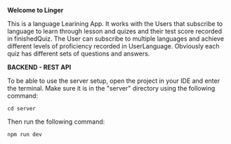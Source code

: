 **Welcome to Linger**

This is a language Learining App. 
It works with the Users that subscribe to language to learn through lesson and quizes and their test score recorded in finishedQuiz. The User can subscribe to multiple languages and achieve different levels of proficiency recorded in UserLanguage. Obviously each quiz has different sets of questions and answers.

**BACKEND - REST API**

To be able to use the server setup, open the project in your IDE and enter the terminal. Make sure it is in the "server" directory using the following command:

```plaintext
cd server
```

Then run the following command:

```plaintext
npm run dev
```
